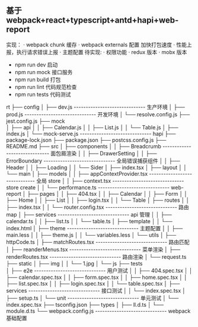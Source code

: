 ## 基于 webpack+react+typescript+antd+hapi+web-report

实现：
· webpack chunk 缓存
· webpack externals 配置 加快打包速度
· 性能上报，执行请求错误上报
· 主题配置
待实现:
· 权限功能
· redux 版本
· mobx 版本

- npm run dev 启动
- npm run mock 接口服务
- npm run build 打包
- npm run lint 代码规范检查
- npm run tests 代码测试

rt
├── config
│ ├── dev.js ------------------------------ 生产环境
│ ├── prod.js ------------------------------ 开发环境
│ └── resolve.config.js
├── jest.config.js
├── mock  
│ ├── api
│ │ ├── Calendar.js
│ │ ├── List.js
│ │ └── Table.js
│ ├── index.js
│ └── mock-serve.js ------------------------------ hapi
├── package-lock.json
├── package.json
├── postcss.config.js
├── README.md
├── src
│ ├── components
│ │ ├── Breadcrumb ------------------------------ 面包屑渲染
│ │ ├── DrawerSetting
│ │ ├── ErrorBoundary ------------------------------ 全局错误捕获组件
│ │ ├── Header
│ │ ├── Loading
│ │ └── Sider
│ ├── index.tsx
│ ├── layout
│ │ └── main
│ ├── models
│ │ ├── appContextProvider.tsx ------------------------------ 全局 store
│ │ ├── context.tsx ------------------------------ store create
│ │ └── performance.ts ------------------------------ web-report
│ ├── pages
│ │ ├── 404.tsx
│ │ ├── Calendar
│ │ ├── Form
│ │ ├── Home
│ │ ├── List
│ │ ├── login.tsx
│ │ └── Table
│ ├── routes
│ │ ├── index.tsx
│ │ └── router.config.tsx ------------------------------ 路由 map
│ ├── services ------------------------------ api 管理
│ │ ├── calendar.ts
│ │ ├── list.ts
│ │ └── table.ts
│ ├── template
│ │ └── index.html
│ ├── theme ------------------------------ 主题配置
│ │ ├── main.less
│ │ ├── theme.js
│ │ └── variables.less
│ └── utils
│ ├── httpCode.ts
│ ├── matchRoutes.tsx ------------------------------ 路由匹配  
│ ├── reanderMenus.tsx ------------------------------ 菜单渲染
│ ├── renderRoutes.tsx ------------------------------ 路由渲染
│ └── request.ts
├── static
│ ├── img
│ │ └── 1.jpg
│ └── js
├── tests  
│ ├── e2e ------------------------------ 用户测试
│ │ ├── 404.spec.tsx
│ │ ├── calendar.spec.tsx
│ │ ├── form.spec.tsx
│ │ ├── home.spec.tsx
│ │ ├── list.spec.tsx
│ │ ├── login.spec.tsx
│ │ └── table.spec.tsx
│ ├── services ------------------------------ 接口测试
│ │ └── index.spec.tsx
│ ├── setup.ts
│ └── unit ------------------------------ 单元测试
│ └── index.spec.tsx
├── tsconfig.json
├── types
│ ├── ll.d.ts
│ └── module.d.ts
└── webpack.config.js ------------------------------ webpack 基础配置
